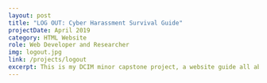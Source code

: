 ```yaml
---
layout: post
title: "LOG OUT: Cyber Harassment Survival Guide"
projectDate: April 2019
category: HTML Website
role: Web Developer and Researcher
img: logout.jpg
link: /projects/logout
excerpt: This is my DCIM minor capstone project, a website guide all about cyber harassment and how to survive it.
---
```

